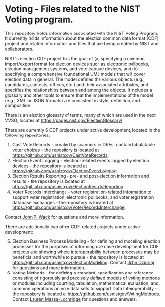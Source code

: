 # Voting - Files related to the NIST Voting program.

This repository holds information associated with the NIST Voting Program.  It currently holds information about the election common data format (CDF) project and related information and files that are being created by NIST and collaborators.

NIST's election CDF project has the goal of (a) specifying a common import/export format for election devices such as electronic pollbooks, election management systems, and vote capture devices, and (b) specifying a comprehensive foundational UML models that will cover election data in general.  The model defines the various objects (e.g., candidates, contests, offices, etc.) and their associated attributes, and specifies the relationships between and among the objects.  It includes a glossary and other tools to ensure that the implementations of the model (e.g., XML or JSON formats) are consistent in style, definition, and composition.

There is an election glossary of terms, many of which are used in the next VVSG, located at https://pages.nist.gov/ElectionGlossary/

There are currently 6 CDF projects under active development, located in the following repositories:

1. Cast Vote Records - created by scanners or DREs, contain tabulatable voter choices - the repository is located at https://github.com/usnistgov/CastVoteRecords.
2. Election Event Logging - election-related events logged by election devices - the repository is located at https://github.com/usnistgov/ElectionEventLogging.
3. Election Results Reporting - pre- and post-election information and results - the repository is located at https://github.com/usnistgov/ElectionResultsReporting.
4. Voter Records Interchange - voter registration-related information to support voter registration, electronic pollbooks, and voter registration database exchanges - the repository is located at https://github.com/usnistgov/VoterRecordsInterchange.

Contact [John P. Wack](mailto:john.wack@nist.gov) for questions and more information.

There are additionally two other CDF-related projects under active development:

5. Election Business Process Modeling - for defining and modeling election processes for the purposes of informing use case development for CDF projects and showing where interoperability between processes may be beneficial and worthwhile to pursue - the repository is located at https://github.com/usnistgov/ElectionModeling. Contact [John Dziurlaj](mailto:john@hiltonroscoe.com) for questions and more information.
6. Voting Methods - for defining a standard, specification and reference consisting of rigorously and precisely defined models of voting methods or modules including counting, tabulation, mathematical evaluation, and, common operations on vote data sets to support Data Interoperability - the repository is located at https://github.com/usnistgov/VotingMethods. Contact [Lauren Massa-Lochridge](mailto:lauren.massa.lochridge.sf@gmail.com) for questions and answers.
